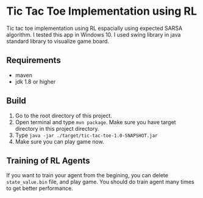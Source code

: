 # Tic Tac Toe Implementation using RL

Tic tac toe implementation using RL espacially using expected SARSA algorithm.
I tested this app in Windows 10.
I used swing library in java standard library to visualize game board.

## Requirements

- maven
- jdk 1.8 or higher

## Build

1. Go to the root directory of this project.
2. Open terminal and type ```mvn package```. Make sure you have target directory in this project directory.
3. Type ```java -jar ./target/tic-tac-toe-1.0-SNAPSHOT.jar```
4. Make sure you can play game now.

## Training of RL Agents

If you want to train your agent from the begining, you can delete ```state_value.bin``` file, and play game.
You should do train agent many times to get better performance.